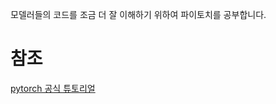 모델러들의 코드를 조금 더 잘 이해하기 위하여 파이토치를 공부합니다.
# 참조
[pytorch 공식 튜토리얼](https://tutorials.pytorch.kr/beginner/basics/tensorqs_tutorial.html)
